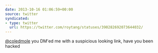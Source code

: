 ```yaml
---
date: 2013-10-16 01:06:59+00:00
source: twitter
syndicated:
- type: twitter
  url: https://twitter.com/roytang/statuses/390282692073644032/
---
```


[@coledmole](https://twitter.com/coledmole/) you DM'ed me with a suspicious looking link, have you been hacked